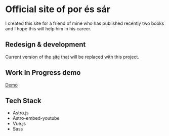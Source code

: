 # Official site of por és sár

I created this site for a friend of mine who has published recently two books and I hope this will help him in his career.


## Redesign & development
Current version of the [site](https://poressar.wordpress.com/)  that will be replaced with this project.

## Work In Progress demo

[Demo](https://por-es-sar.netlify.app/)

## Tech Stack

- Astro.js
- Astro-embed-youtube
- Vue.js
- Sass
